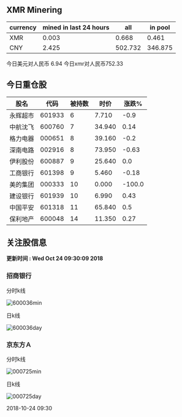 ## XMR Minering

|currency|mined in last 24 hours|all|in pool|
|---|---|---|---|
|XMR|0.003|0.668|0.461|
|CNY|2.425|502.732|346.875|

今日美元对人民币 6.94	今日xmr对人民币752.33


## 今日重仓股 

|股名|代码|被持数|时价|涨跌%|
|---|---|---|---|---|
|永辉超市|601933|6|7.710|-0.9|
|中航沈飞|600760|7|34.940|0.14|
|格力电器|000651|8|39.160|-0.2|
|深南电路|002916|8|73.950|-0.63|
|伊利股份|600887|9|25.640|0.0|
|工商银行|601398|9|5.460|-0.18|
|美的集团|000333|10|0.000|-100.0|
|建设银行|601939|10|6.990|0.43|
|中国平安|601318|11|65.840|0.5|
|保利地产|600048|14|11.350|0.27|

## 关注股信息
**更新时间 : Wed Oct 24 09:30:09 2018**
### 招商银行 
分时k线

![600036min](http://image.sinajs.cn/newchart/min/n/sh600036.gif)

日k线

![600036day](http://image.sinajs.cn/newchart/daily/n/sh600036.gif)

### 京东方Ａ 
分时k线

![000725min](http://image.sinajs.cn/newchart/min/n/sz000725.gif)

日k线

![000725day](http://image.sinajs.cn/newchart/daily/n/sz000725.gif)

2018-10-24 09:30